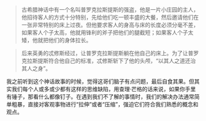 > 古希腊神话中有一个名叫普罗克拉斯提斯的强盗，他是一片小庄园的主人，他招待客人的方式十分特别，先给他们吃一顿丰盛的大餐，然后邀请他们在一张非常特别的床上过夜。但他要求客人的身高与床的长度必须分毫不差，如果客人个子太高，他就用锋利的斧子把他们的腿截短；如果客人个子太矮，他就把他们的身体拉长。

> 后来英勇的忒修斯经过，让普罗克拉斯提斯躺在他自己的床上。为了让普罗克拉斯提斯符合他自己的标准，忒修斯斩下了他的头颅，“以其人之道还治其人之身”。

我之前听到这个神话故事的时候，觉得这哥们脑子有点问题，最后自食其果。但其实我们每个人或多或少都有这样的思维缺陷，用查理·芒格的话来说，如果你手里有锤子，那看什么都像钉子。在遇到我们不了解的事情时，我们的解决办法通常简单粗暴，直接对客观事物进行“拉伸”或者“压缩”，强迫它们符合我们熟悉的概念和观点。

